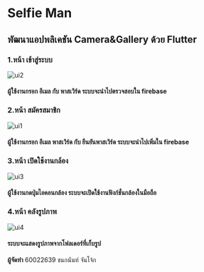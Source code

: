 # Selfie Man
## พัฒนาแอปพลิเคชัน Camera&Gallery ด้วย Flutter

### 1.หน้า เข้าสู่ระบบ

![ui2](https://user-images.githubusercontent.com/55909134/97938461-07f8d980-1db4-11eb-84bf-a6391a881c31.jpg)

#### ผู้ใช้งานกรอก อีเมล กับ พาสเวิร์ด ระบบจะนำไปตรวจสอบใน firebase

### 2.หน้า สมัครสมาชิก

![ui1](https://user-images.githubusercontent.com/55909134/97938454-05967f80-1db4-11eb-9052-e65bd84b2b65.jpg)

#### ผู้ใช้งานกรอก อีเมล พาสเวิร์ด กับ ยืนยันพาสเวิร์ด ระบบจะนำไปเพิ่มใน firebase

### 3.หน้า เปิดใช้งานกล้อง

![ui3](https://user-images.githubusercontent.com/55909134/97938463-08917000-1db4-11eb-9217-7673b84053ce.jpg)

#### ผู้ใช้งานกดปุ่มไอคอนกล้อง ระบบจะเปิดใช้งานฟังก์ชั่นกล้องในมือถือ

### 4.หน้า คลังรูปภาพ

![ui4](https://user-images.githubusercontent.com/55909134/97938465-08917000-1db4-11eb-8110-7bd7cfbd1d0d.jpg)

#### ระบบจะแสดงรูปภาพจากโฟลเดอร์ที่เก็บรูป

**ผู้จัดทำ** 60022639 ชนกนันท์ จันโจ้ก
